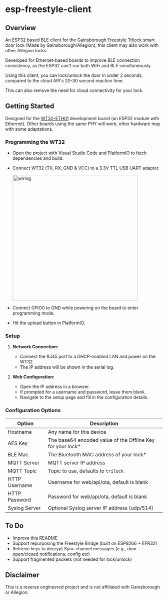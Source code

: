 # esp-freestyle-client

## Overview

An ESP32 based BLE client for the [Gainsborough Freestyle Trilock](https://www.gainsboroughhardware.com.au/en/featured/gainsborough-freestyle.html) smart door lock (Made by Gainsborough/Allegion), this client may also work with other Allegion locks.

Developed for Ethernet-based boards to improve BLE connection consistency, as the ESP32 can't run both WiFi and BLE simultaneously.

Using this client, you can lock/unlock the door in under 2 seconds, compared to the cloud API's 20-30 second reaction time.

This can also remove the need for cloud connectivity for your lock.

## Getting Started

Designed for the [WT32-ETH01](https://github.com/egnor/wt32-eth01) development board (an ESP32 module with Ethernet). Other boards using the same PHY will work, other hardware may with some adaptations.

### Programming the WT32

   - Open the project with Visual Studio Code and PlatformIO to fetch dependencies and build.
   - Connect WT32 (TX, RX, GND & VCC) to a 3.3V TTL USB UART adapter.

      <img src="https://community-assets.home-assistant.io/original/3X/9/1/911e031e4933ea72762ae0a9fb87e723f9138b93.jpeg" alt="wiring" width="400"/>

   - Connect GPIO0 to GND while powering on the board to enter programming mode.
   - Hit the upload button in PlatformIO.

### Setup

1. **Network Connection:**
   - Connect the RJ45 port to a _DHCP-enabled_ LAN and power on the WT32.
   - The IP address will be shown in the serial log.

2. **Web Configuration:**
   - Open the IP address in a browser.
   - If prompted for a username and password, leave them blank.
   - Navigate to the setup page and fill in the configuration details.

### Configuration Options

| Option        | Description                                         |
|---------------|-----------------------------------------------------|
| Hostname      | Any name for this device                            |
| AES Key       | The base64 encoded value of the Offline Key for your lock* |
| BLE Mac       | The Bluetooth MAC address of your lock*              |
| MQTT Server   | MQTT server IP address                              |
| MQTT Topic    | Topic to use, defaults to `trilock`                 |
| HTTP Username | Username for web/api/ota, default is blank          |
| HTTP Password | Password for web/api/ota, default is blank          |
| Syslog Server | Optional Syslog server IP address (udp/514)         |


## To Do

- Improve this README
- Support repurposing the Freestyle Bridge (built on ESP8266 + EFR32)
- Retrieve keys to decrypt Sync channel messages (e.g., door open/closed notifications, config etc)
- Support fragmented packets (not needed for lock/unlock)

## Disclaimer

This is a reverse engineered project and is not affiliated with Gainsborough or Allegion.
